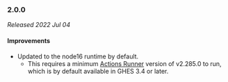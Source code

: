 ### 2.0.0

_Released 2022 Jul 04_

#### Improvements

- Updated to the node16 runtime by default.
    - This requires a minimum [Actions Runner](https://github.com/actions/runner/releases/tag/v2.285.0)
      version of v2.285.0 to run, which is by default available in GHES 3.4 or later.